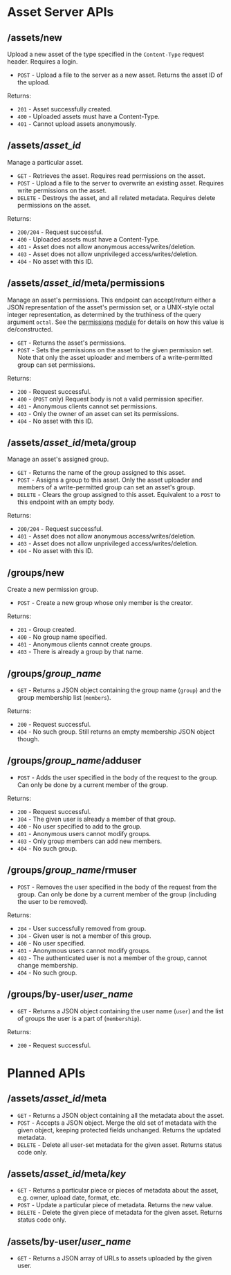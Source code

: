 ﻿Asset Server APIs
=================

/assets/new
-----------

Upload a new asset of the type specified in the `Content-Type` request header. Requires a login.

* `POST` - Upload a file to the server as a new asset. Returns the asset ID of the upload.

Returns:

* `201` - Asset successfully created.
* `400` - Uploaded assets must have a Content-Type.
* `401` - Cannot upload assets anonymously.

/assets/*asset_id*
------------------

Manage a particular asset.

* `GET` - Retrieves the asset. Requires read permissions on the asset.
* `POST` - Upload a file to the server to overwrite an existing asset. Requires write permissions on the asset.
* `DELETE` - Destroys the asset, and all related metadata. Requires delete permissions on the asset.

Returns:

* `200/204` - Request successful.
* `400` - Uploaded assets must have a Content-Type.
* `401` - Asset does not allow anonymous access/writes/deletion.
* `403` - Asset does not allow unprivileged access/writes/deletion.
* `404` - No asset with this ID.

/assets/*asset_id*/meta/permissions
-----------------------------------

Manage an asset's permissions. This endpoint can accept/return either a JSON representation of the asset's permission set, or a UNIX-style octal integer representation, as determined by the truthiness of the query argument `octal`. See the [permissions](../src/perms.js#L5) [module](../src/perms.js#L54) for details on how this value is de/constructed.

* `GET` - Returns the asset's permissions.
* `POST` - Sets the permissions on the asset to the given permission set. Note that only the asset uploader and members of a write-permitted group can set permissions.

Returns:

* `200` - Request successful.
* `400` - (`POST` only) Request body is not a valid permission specifier.
* `401` - Anonymous clients cannot set permissions.
* `403` - Only the owner of an asset can set its permissions.
* `404` - No asset with this ID.

/assets/*asset_id*/meta/group
-----------------------------

Manage an asset's assigned group.

* `GET` - Returns the name of the group assigned to this asset.
* `POST` - Assigns a group to this asset. Only the asset uploader and members of a write-permitted group can set an asset's group.
* `DELETE` - Clears the group assigned to this asset. Equivalent to a `POST` to this endpoint with an empty body.

Returns:

* `200/204` - Request successful.
* `401` - Asset does not allow anonymous access/writes/deletion.
* `403` - Asset does not allow unprivileged access/writes/deletion.
* `404` - No asset with this ID.

/groups/new
-----------

Create a new permission group.

* `POST` - Create a new group whose only member is the creator.

Returns:

* `201` - Group created.
* `400` - No group name specified.
* `401` - Anonymous clients cannot create groups.
* `403` - There is already a group by that name.

/groups/*group_name*
--------------------

* `GET` - Returns a JSON object containing the group name (`group`) and the group membership list (`members`).

Returns:

* `200` - Request successful.
* `404` - No such group. Still returns an empty membership JSON object though.

/groups/*group_name*/adduser
----------------------------

* `POST` - Adds the user specified in the body of the request to the group. Can only be done by a current member of the group.

Returns:

* `200` - Request successful.
* `304` - The given user is already a member of that group.
* `400` - No user specified to add to the group.
* `401` - Anonymous users cannot modify groups.
* `403` - Only group members can add new members.
* `404` - No such group.

/groups/*group_name*/rmuser
----------------------------

* `POST` - Removes the user specified in the body of the request from the group. Can only be done by a current member of the group (including the user to be removed).

Returns:

* `204` - User successfully removed from group.
* `304` - Given user is not a member of this group.
* `400` - No user specified.
* `401` - Anonymous users cannot modify groups.
* `403` - The authenticated user is not a member of the group, cannot change membership.
* `404` - No such group.

/groups/by-user/*user_name*
---------------------------

* `GET` - Returns a JSON object containing the user name (`user`) and the list of groups the user is a part of (`membership`).

Returns:

* `200` - Request successful.

Planned APIs
============

/assets/*asset_id*/meta
-------------------------

* `GET` - Returns a JSON object containing all the metadata about the asset.
* `POST` - Accepts a JSON object. Merge the old set of metadata with the given object, keeping protected fields unchanged. Returns the updated metadata.
* `DELETE` - Delete all user-set metadata for the given asset. Returns status code only.

/assets/*asset_id*/meta/*key*
-----------------------------

* `GET` - Returns a particular piece or pieces of metadata about the asset, e.g. owner, upload date, format, etc.
* `POST` - Update a particular piece of metadata. Returns the new value.
* `DELETE` - Delete the given piece of metadata for the given asset. Returns status code only.

/assets/by-user/*user_name*
---------------------------

* `GET` - Returns a JSON array of URLs to assets uploaded by the given user.
